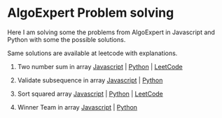 # AlgoExpert Problem solving

Here I am solving some the problems from AlgoExpert in Javascript and Python with some the possible solutions.

Same solutions are available at leetcode with explanations.

1. Two number sum in array [Javascript](https://github.com/abhitrivedi99/AlgoExpert/blob/main/js/1.%20twoNumSum.js) | [Python](https://github.com/abhitrivedi99/AlgoExpert/blob/main/python/1.%20twoNumSum.py) | [LeetCode](https://leetcode.com/problems/two-sum/)

2. Validate subsequence in array [Javascript](https://github.com/abhitrivedi99/AlgoExpert/blob/main/js/2.%20validateSubsequence.js) | [Python](https://github.com/abhitrivedi99/AlgoExpert/blob/main/python/2.%20validateSubsequence.py)

3. Sort squared array [Javascript](https://github.com/abhitrivedi99/AlgoExpert/blob/main/js/3.%20sortSquared.js) | [Python](https://github.com/abhitrivedi99/AlgoExpert/blob/main/python/3.%20sortSquared.py) | [LeetCode](https://leetcode.com/problems/squares-of-a-sorted-array/)

4. Winner Team in array [Javascript](https://github.com/abhitrivedi99/AlgoExpert/blob/main/js/4.%20winnerTeam.js) | [Python](https://github.com/abhitrivedi99/AlgoExpert/blob/main/python/4.%20winnerTeam.py)
